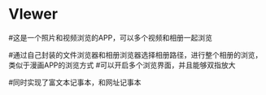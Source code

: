 # VIewer
#这是一个照片和视频浏览的APP，可以多个视频和相册一起浏览

#通过自己封装的文件浏览器和相册浏览器选择相册路径，进行整个相册的浏览，类似于漫画APP的浏览方式
#可以开启多个浏览界面，并且能够双指放大

#同时实现了富文本记事本，和网址记事本
